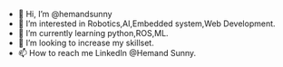 - 👋 Hi, I’m @hemandsunny
- 👀 I’m interested in Robotics,AI,Embedded system,Web Development.
- 🌱 I’m currently learning python,ROS,ML.
- 💞️ I’m looking to  increase my skillset.
- 📫 How to reach me LinkedIn @Hemand Sunny.

<!---
hemandsunny/hemandsunny is a ✨ special ✨ repository because its `README.md` (this file) appears on your GitHub profile.
You can click the Preview link to take a look at your changes.
--->
